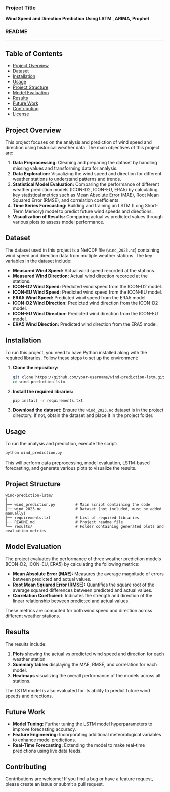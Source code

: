 ### Project Title

**Wind Speed and Direction Prediction Using LSTM , ARIMA, Prophet**

### README

---

## Table of Contents
- [Project Overview](#project-overview)
- [Dataset](#dataset)
- [Installation](#installation)
- [Usage](#usage)
- [Project Structure](#project-structure)
- [Model Evaluation](#model-evaluation)
- [Results](#results)
- [Future Work](#future-work)
- [Contributing](#contributing)
- [License](#license)

## Project Overview

This project focuses on the analysis and prediction of wind speed and direction using historical weather data. The main objectives of this project are:

1. **Data Preprocessing:** Cleaning and preparing the dataset by handling missing values and transforming data for analysis.
2. **Data Exploration:** Visualizing the wind speed and direction for different weather stations to understand patterns and trends.
3. **Statistical Model Evaluation:** Comparing the performance of different weather prediction models (ICON-D2, ICON-EU, ERA5) by calculating key statistical metrics such as Mean Absolute Error (MAE), Root Mean Squared Error (RMSE), and correlation coefficients.
4. **Time Series Forecasting:** Building and training an LSTM (Long Short-Term Memory) model to predict future wind speeds and directions.
5. **Visualization of Results:** Comparing actual vs predicted values through various plots to assess model performance.

## Dataset

The dataset used in this project is a NetCDF file (`wind_2023.nc`) containing wind speed and direction data from multiple weather stations. The key variables in the dataset include:

- **Measured Wind Speed:** Actual wind speed recorded at the stations.
- **Measured Wind Direction:** Actual wind direction recorded at the stations.
- **ICON-D2 Wind Speed:** Predicted wind speed from the ICON-D2 model.
- **ICON-EU Wind Speed:** Predicted wind speed from the ICON-EU model.
- **ERA5 Wind Speed:** Predicted wind speed from the ERA5 model.
- **ICON-D2 Wind Direction:** Predicted wind direction from the ICON-D2 model.
- **ICON-EU Wind Direction:** Predicted wind direction from the ICON-EU model.
- **ERA5 Wind Direction:** Predicted wind direction from the ERA5 model.

## Installation

To run this project, you need to have Python installed along with the required libraries. Follow these steps to set up the environment:

1. **Clone the repository:**
   ```bash
   git clone https://github.com/your-username/wind-prediction-lstm.git
   cd wind-prediction-lstm
   ```

2. **Install the required libraries:**
   ```bash
   pip install -r requirements.txt
   ```

3. **Download the dataset:**
   Ensure the `wind_2023.nc` dataset is in the project directory. If not, obtain the dataset and place it in the project folder.

## Usage

To run the analysis and prediction, execute the script:

```bash
python wind_prediction.py
```

This will perform data preprocessing, model evaluation, LSTM-based forecasting, and generate various plots to visualize the results.

## Project Structure

```
wind-prediction-lstm/
│
├── wind_prediction.py         # Main script containing the code
├── wind_2023.nc               # Dataset (not included, must be added manually)
├── requirements.txt           # List of required libraries
├── README.md                  # Project readme file
└── results/                   # Folder containing generated plots and evaluation metrics
```

## Model Evaluation

The project evaluates the performance of three weather prediction models (ICON-D2, ICON-EU, ERA5) by calculating the following metrics:

- **Mean Absolute Error (MAE):** Measures the average magnitude of errors between predicted and actual values.
- **Root Mean Squared Error (RMSE):** Quantifies the square root of the average squared differences between predicted and actual values.
- **Correlation Coefficient:** Indicates the strength and direction of the linear relationship between predicted and actual values.

These metrics are computed for both wind speed and direction across different weather stations.

## Results

The results include:

1. **Plots** showing the actual vs predicted wind speed and direction for each weather station.
2. **Summary tables** displaying the MAE, RMSE, and correlation for each model.
3. **Heatmaps** visualizing the overall performance of the models across all stations.

The LSTM model is also evaluated for its ability to predict future wind speeds and directions.

## Future Work

- **Model Tuning:** Further tuning the LSTM model hyperparameters to improve forecasting accuracy.
- **Feature Engineering:** Incorporating additional meteorological variables to enhance model predictions.
- **Real-Time Forecasting:** Extending the model to make real-time predictions using live data feeds.

## Contributing

Contributions are welcome! If you find a bug or have a feature request, please create an issue or submit a pull request.
